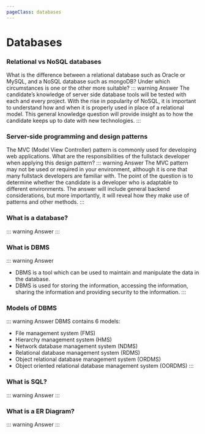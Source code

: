 ```yaml
---
pageClass: databases
---
```

# Databases
### Relational vs NoSQL databases
What is the difference between a relational database such as Oracle or MySQL, and a NoSQL database such as mongoDB? Under which circumstances is one or the other more suitable?
::: warning Answer
The candidate’s knowledge of server side database tools will be tested with each and every project. With the rise in popularity of NoSQL, it is important to understand how and when it is properly used in place of a relational model. This general knowledge question will provide insight as to how the candidate keeps up to date with new technologies.
:::

###  Server-side programming and design patterns
The MVC (Model View Controller) pattern is commonly used for developing web applications. What are the responsibilities of the fullstack developer when applying this design pattern?
::: warning Answer
The MVC pattern may not be used or required in your environment, although it is one that many fullstack developers are familiar with. The point of the question is to determine whether the candidate is a developer who is adaptable to different environments. The answer will include general backend considerations, but more importantly, it will reveal how they make use of patterns and other methods.
:::

### What is a database?
::: warning Answer
:::

### What is DBMS
::: warning Answer
- DBMS is a tool which can be used to maintain and manipulate the data in the database.
- DBMS is used for storing the information, accessing the information, sharing the information and providing security to the information.
:::

### Models of DBMS
::: warning Answer
DBMS contains 6 models:
- File management system (FMS)
- Hierarchy management system (HMS)
- Network database management system (NDMS)
- Relational database management system (RDMS)
- Object relational database management system (ORDMS)
- Object oriented relational database management system (OORDMS)
:::

### What is SQL?
::: warning Answer
:::

### What is a ER Diagram?
::: warning Answer
:::


